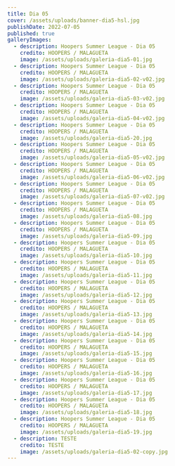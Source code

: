 ```yaml
---
title: Dia 05
cover: /assets/uploads/banner-dia5-hsl.jpg
publishDate: 2022-07-05
published: true
galleryImages:
  - description: Hoopers Summer League - Dia 05
    credito: HOOPERS / MALAGUETA
    image: /assets/uploads/galeria-dia5-01.jpg
  - description: Hoopers Summer League - Dia 05
    credito: HOOPERS / MALAGUETA
    image: /assets/uploads/galeria-dia5-02-v02.jpg
  - description: Hoopers Summer League - Dia 05
    credito: HOOPERS / MALAGUETA
    image: /assets/uploads/galeria-dia5-03-v02.jpg
  - description: Hoopers Summer League - Dia 05
    credito: HOOPERS / MALAGUETA
    image: /assets/uploads/galeria-dia5-04-v02.jpg
  - description: Hoopers Summer League - Dia 05
    credito: HOOPERS / MALAGUETA
    image: /assets/uploads/galeria-dia5-20.jpg
  - description: Hoopers Summer League - Dia 05
    credito: HOOPERS / MALAGUETA
    image: /assets/uploads/galeria-dia5-05-v02.jpg
  - description: Hoopers Summer League - Dia 05
    credito: HOOPERS / MALAGUETA
    image: /assets/uploads/galeria-dia5-06-v02.jpg
  - description: Hoopers Summer League - Dia 05
    credito: HOOPERS / MALAGUETA
    image: /assets/uploads/galeria-dia5-07-v02.jpg
  - description: Hoopers Summer League - Dia 05
    credito: HOOPERS / MALAGUETA
    image: /assets/uploads/galeria-dia5-08.jpg
  - description: Hoopers Summer League - Dia 05
    credito: HOOPERS / MALAGUETA
    image: /assets/uploads/galeria-dia5-09.jpg
  - description: Hoopers Summer League - Dia 05
    credito: HOOPERS / MALAGUETA
    image: /assets/uploads/galeria-dia5-10.jpg
  - description: Hoopers Summer League - Dia 05
    credito: HOOPERS / MALAGUETA
    image: /assets/uploads/galeria-dia5-11.jpg
  - description: Hoopers Summer League - Dia 05
    credito: HOOPERS / MALAGUETA
    image: /assets/uploads/galeria-dia5-12.jpg
  - description: Hoopers Summer League - Dia 05
    credito: HOOPERS / MALAGUETA
    image: /assets/uploads/galeria-dia5-13.jpg
  - description: Hoopers Summer League - Dia 05
    credito: HOOPERS / MALAGUETA
    image: /assets/uploads/galeria-dia5-14.jpg
  - description: Hoopers Summer League - Dia 05
    credito: HOOPERS / MALAGUETA
    image: /assets/uploads/galeria-dia5-15.jpg
  - description: Hoopers Summer League - Dia 05
    credito: HOOPERS / MALAGUETA
    image: /assets/uploads/galeria-dia5-16.jpg
  - description: Hoopers Summer League - Dia 05
    credito: HOOPERS / MALAGUETA
    image: /assets/uploads/galeria-dia5-17.jpg
  - description: Hoopers Summer League - Dia 05
    credito: HOOPERS / MALAGUETA
    image: /assets/uploads/galeria-dia5-18.jpg
  - description: Hoopers Summer League - Dia 05
    credito: HOOPERS / MALAGUETA
    image: /assets/uploads/galeria-dia5-19.jpg
  - description: TESTE
    credito: TESTE
    image: /assets/uploads/galeria-dia5-02-copy.jpg
---
```

